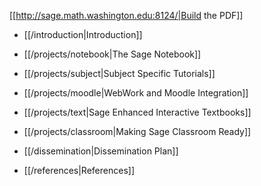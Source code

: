 [[http://sage.math.washington.edu:8124/|Build the PDF]]

 * [[/introduction|Introduction]]

 * [[/projects/notebook|The Sage Notebook]]
 * [[/projects/subject|Subject Specific Tutorials]]
 * [[/projects/moodle|WebWork and Moodle Integration]]
 * [[/projects/text|Sage Enhanced Interactive Textbooks]]
 * [[/projects/classroom|Making Sage Classroom Ready]]
 * [[/dissemination|Dissemination Plan]]

 * [[/references|References]]
